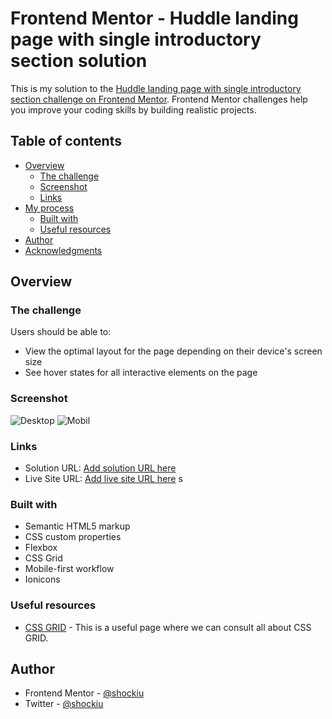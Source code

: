 # Frontend Mentor - Huddle landing page with single introductory section solution

This is my solution to the [Huddle landing page with single introductory section challenge on Frontend Mentor](https://www.frontendmentor.io/challenges/huddle-landing-page-with-a-single-introductory-section-B_2Wvxgi0). Frontend Mentor challenges help you improve your coding skills by building realistic projects. 

## Table of contents

- [Overview](#overview)
  - [The challenge](#the-challenge)
  - [Screenshot](#screenshot)
  - [Links](#links)
- [My process](#my-process)
  - [Built with](#built-with)
  - [Useful resources](#useful-resources)
- [Author](#author)
- [Acknowledgments](#acknowledgments)

## Overview

### The challenge

Users should be able to:

- View the optimal layout for the page depending on their device's screen size
- See hover states for all interactive elements on the page

### Screenshot

![Desktop](https://i.imgur.com/CI8XOhd.png)
![Mobil](https://i.imgur.com/fgkwXwW.png)
### Links

- Solution URL: [Add solution URL here](https://your-solution-url.com)
- Live Site URL: [Add live site URL here](https://shockiu.github.io/huddle-landing/index.html)
s
### Built with

- Semantic HTML5 markup
- CSS custom properties
- Flexbox
- CSS Grid
- Mobile-first workflow
- Ionicons

### Useful resources

- [CSS GRID](https://css-tricks.com/snippets/css/complete-guide-grid/) - This is a useful page where we can consult all about CSS GRID.

## Author

- Frontend Mentor - [@shockiu](https://www.frontendmentor.io/profile/shockiu)
- Twitter - [@shockiu](https://twitter.com/shockiu)

